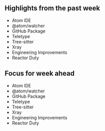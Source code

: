 ## Highlights from the past week

- Atom IDE
- @atom/watcher
- GitHub Package
- Teletype
- Tree-sitter
- Xray
- Engineering Improvements
- Reactor Duty

## Focus for week ahead

- Atom IDE
- @atom/watcher
- GitHub Package
- Teletype
- Tree-sitter
- Xray
- Engineering Improvements
- Reactor Duty
